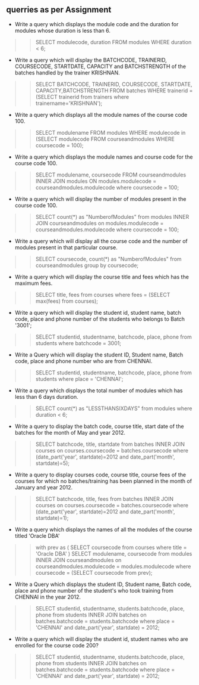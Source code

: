 ## querries as per Assignment 


* Write a query which displays the module code and the duration for modules whose duration is less than 6.

>>	SELECT modulecode, duration FROM modules WHERE duration < 6;


* Write a query which will display the BATCHCODE, TRAINERID, COURSECODE, STARTDATE, CAPACITY 
and BATCHSTRENGTH of the batches handled by the trainer KRISHNAN.

>>	SELECT BATCHCODE, TRAINERID, COURSECODE, STARTDATE, CAPACITY,BATCHSTRENGTH FROM batches WHERE trainerid = (SELECT trainerid from trainers where trainername='KRISHNAN');

* Write a query which displays all the module names of the course code 100.

>>	SELECT modulename FROM modules WHERE modulecode in (SELECT modulecode FROM courseandmodules WHERE coursecode = 100);


* Write a query which displays the module names and course code for the course code 100.
>> SELECT modulename, coursecode FROM courseandmodules INNER JOIN modules ON modules.modulecode = courseandmodules.modulecode where coursecode = 100;

* Write a query which will display the number of modules present in the course code 100.
>>	SELECT count(*) as "NumberofModules" from modules INNER JOIN courseandmodules on modules.modulecode = courseandmodules.modulecode where coursecode = 100;


* Write a query which will display all the course code and the number of modules present 
in that particular course.

>>	SELECT coursecode, count(*) as "NumberofModules" from courseandmodules group by coursecode;


* Write a query which will display the course title and fees which has the maximum fees.
>>	SELECT title, fees from courses where fees = (SELECT max(fees) from courses);


* Write a query which will display the student id, student name, batch code, place and phone number of the students who belongs to Batch '3001';

>>	SELECT studentid, studentname, batchcode, place, phone from students where batchcode = 3001;


* Write a Query which will display the student ID, Student name, Batch code, place and phone number who are from CHENNAI.
>>	SELECT studentid, studentname, batchcode, place, phone from students where place = 'CHENNAI';


* Write a query which displays the total number of modules which has less than 6 days duration. 
>>	SELECT count(*) as "LESSTHANSIXDAYS" from modules where duration < 6;


* Write a query to display the batch code, course title, start date of the batches for the month of May and year 2012.

>>	SELECT batchcode, title, startdate from batches INNER JOIN courses on courses.coursecode = batches.coursecode where (date_part('year', startdate)=2012 and date_part('month', startdate)=5);


* Write a query to display courses code, course title, course fees of the courses for which no batches/training has been planned in the month of January and year 2012.

>> SELECT batchcode, title, fees from batches INNER JOIN courses on courses.coursecode = batches.coursecode where (date_part('year', startdate)=2012 and date_part('month', startdate)=1);


* Write a query which displays the names of all the modules of the course titled 'Oracle DBA'

>>	with prev as (
		SELECT coursecode from courses where title  = 'Oracle DBA'
	)
	SELECT modulename, coursecode from modules INNER JOIN courseandmodules on courseandmodules.modulecode = modules.modulecode where coursecode = (SELECT coursecode from prev);


* Write a Query which displays the student ID, Student name, Batch code, place and phone number 
of the student's who took training from CHENNAI in the year 2012.

>>	SELECT studentid, studentname, students.batchcode, place, phone from students INNER JOIN batches on batches.batchcode = students.batchcode where place = 'CHENNAI' and date_part('year', startdate) = 2012;	


* Write a query which will display the student id, student names who are enrolled for the course code 200?
>>	SELECT studentid, studentname, students.batchcode, place, phone from students INNER JOIN batches on batches.batchcode = students.batchcode where place = 'CHENNAI' and date_part('year', startdate) = 2012;
